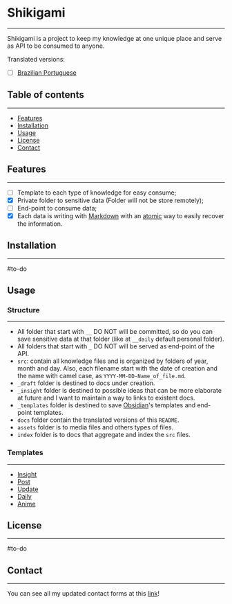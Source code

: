# Shikigami
---
Shikigami is a project to keep my knowledge at one unique place and serve as API to be consumed to anyone.

Translated versions:
- [ ] [Brazilian Portuguese](_docs/README-pt_br.md)

## Table of contents
---
- [Features](#features)
- [Installation](#installation)
- [Usage](#usage) 
- [License](#license) 
- [Contact](#contact)
## Features
---
- [ ] Template to each type of knowledge for easy consume;
- [x] Private folder to sensitive data (Folder will not be store remotely);
- [ ] End-point to consume data;
- [x] Each data is writing with [Markdown](_draft/Markdown.md) with an [atomic](_insight/atomic.md) way to easily recover the information.

## Installation
---
#to-do

## Usage
### Structure
---
-  All folder that start with `__` DO NOT will be committed, so do you can save sensitive data at that folder (like at `__daily` default personal folder).
-  All folders that start with `_` DO NOT will be served as end-point of the API.
-  `src`: contain all knowledge files and is organized by folders of year, month and day. Also, each filename start with the date of creation and the name with camel case,  as `YYYY-MM-DD-Name_of_file.md`.
-  `_draft` folder is destined to docs under creation.
-  `_insight` folder is destined to possible ideas that can be more elaborate at future and I want to maintain a way to links to existent docs.
-  `_templates` folder is destined to save [Obsidian](api/2024/06/2024-06-30-Obsidian.md)'s templates and end-point templates.
- `docs` folder contain the translated versions of this `README`.
-  `assets` folder is to media files and others types of files.
- `index` folder is to docs that aggregate and index the `src` files. 

### Templates
___
- [Insight](_templates/Insight.md)
- [Post](_templates/Post.md)
- [Update](_templates/Update.md)
- [Daily](_templates/Daily.md)
- [Anime](_templates/Anime.md)

## License
---
#to-do 

## Contact
---
You can see all my updated contact forms at this [link](https://link.ryu.dev.br/)!